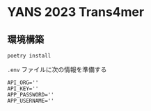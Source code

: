 # YANS 2023 Trans4mer

## 環境構築

```
poetry install
```

`.env` ファイルに次の情報を準備する

```
API_ORG=''
API_KEY=''
APP_PASSWORD=''
APP_USERNAME=''
```
